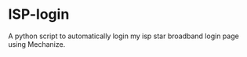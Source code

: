 # ISP-login
A python script to automatically login my isp star broadband login page using Mechanize.
